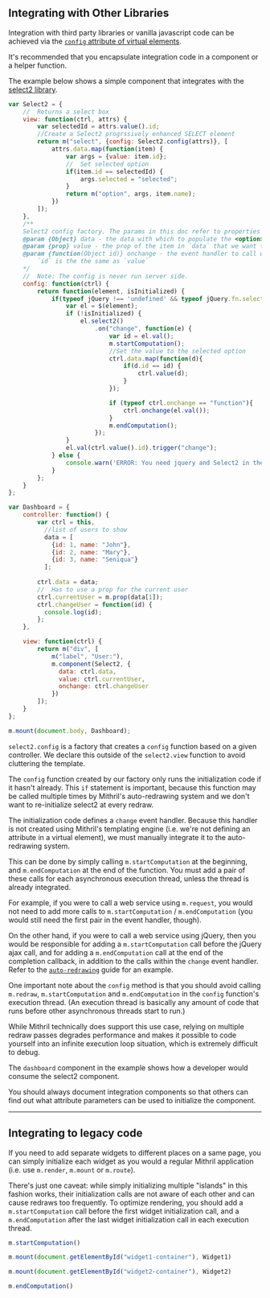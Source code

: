 ## Integrating with Other Libraries

Integration with third party libraries or vanilla javascript code can be achieved via the [`config` attribute of virtual elements](mithril.md#accessing-the-real-dom).

It's recommended that you encapsulate integration code in a component or a helper function.

The example below shows a simple component that integrates with the [select2 library](http://ivaynberg.github.io/select2/).

```javascript
var Select2 = {
	//	Returns a select box
	view: function(ctrl, attrs) {
		var selectedId = attrs.value().id;
        //Create a Select2 progrssively enhanced SELECT element
		return m("select", {config: Select2.config(attrs)}, [
			attrs.data.map(function(item) {
				var args = {value: item.id};
				//	Set selected option
				if(item.id == selectedId) {
					args.selected = "selected";
				}
				return m("option", args, item.name);
			})
		]);
	},
	/**
	Select2 config factory. The params in this doc refer to properties of the `ctrl` argument
	@param {Object} data - the data with which to populate the <option> list
	@param {prop} value - the prop of the item in `data` that we want to select
	@param {function(Object id)} onchange - the event handler to call when the selection changes.
		`id` is the the same as `value`
	*/
	//	Note: The config is never run server side.
	config: function(ctrl) {
		return function(element, isInitialized) {
			if(typeof jQuery !== 'undefined' && typeof jQuery.fn.select2 !== 'undefined') {
				var el = $(element);
				if (!isInitialized) {
					el.select2()
						.on("change", function(e) {
							var id = el.val();
							m.startComputation();
                            //Set the value to the selected option
							ctrl.data.map(function(d){
								if(d.id == id) {
									ctrl.value(d);
								}
							});

							if (typeof ctrl.onchange == "function"){
								ctrl.onchange(el.val());
							}
							m.endComputation();
						});
				}
				el.val(ctrl.value().id).trigger("change");
			} else {
				console.warn('ERROR: You need jquery and Select2 in the page');	
			}
		};
	}
};

var Dashboard = {
    controller: function() {
        var ctrl = this,
          //list of users to show
          data = [
            {id: 1, name: "John"}, 
            {id: 2, name: "Mary"}, 
            {id: 3, name: "Seniqua"}
          ];
      
        ctrl.data = data;
        //  Has to use a prop for the current user
        ctrl.currentUser = m.prop(data[1]);
        ctrl.changeUser = function(id) {
          console.log(id);
        };
    },

    view: function(ctrl) {
        return m("div", [
            m("label", "User:"),
            m.component(Select2, {
              data: ctrl.data, 
              value: ctrl.currentUser, 
              onchange: ctrl.changeUser
            })
        ]);
    }
};

m.mount(document.body, Dashboard);
```

`select2.config` is a factory that creates a `config` function based on a given controller. We declare this outside of the `select2.view` function to avoid cluttering the template.

The `config` function created by our factory only runs the initialization code if it hasn't already. This `if` statement is important, because this function may be called multiple times by Mithril's auto-redrawing system and we don't want to re-initialize select2 at every redraw.

The initialization code defines a `change` event handler. Because this handler is not created using Mithril's templating engine (i.e. we're not defining an attribute in a virtual element), we must manually integrate it to the auto-redrawing system.

This can be done by simply calling `m.startComputation` at the beginning, and `m.endComputation` at the end of the function. You must add a pair of these calls for each asynchronous execution thread, unless the thread is already integrated.

For example, if you were to call a web service using `m.request`, you would not need to add more calls to `m.startComputation` / `m.endComputation` (you would still need the first pair in the event handler, though).

On the other hand, if you were to call a web service using jQuery, then you would be responsible for adding a `m.startComputation` call before the jQuery ajax call, and for adding a `m.endComputation` call at the end of the completion callback, in addition to the calls within the `change` event handler. Refer to the [`auto-redrawing`](auto-redrawing.md) guide for an example.

One important note about the `config` method is that you should avoid calling `m.redraw`, `m.startComputation` and `m.endComputation` in the `config` function's execution thread. (An execution thread is basically any amount of code that runs before other asynchronous threads start to run.)

While Mithril technically does support this use case, relying on multiple redraw passes degrades performance and makes it possible to code yourself into an infinite execution loop situation, which is extremely difficult to debug.

The `dashboard` component in the example shows how a developer would consume the select2 component.

You should always document integration components so that others can find out what attribute parameters can be used to initialize the component.

---

## Integrating to legacy code

If you need to add separate widgets to different places on a same page, you can simply initialize each widget as you would a regular Mithril application (i.e. use `m.render`, `m.mount` or `m.route`).

There's just one caveat: while simply initializing multiple "islands" in this fashion works, their initialization calls are not aware of each other and can cause redraws too frequently. To optimize rendering, you should add a `m.startComputation` call before the first widget initialization call, and a `m.endComputation` after the last widget initialization call in each execution thread.

```javascript
m.startComputation()

m.mount(document.getElementById("widget1-container"), Widget1)

m.mount(document.getElementById("widget2-container"), Widget2)

m.endComputation()
```

